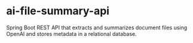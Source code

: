 # ai-file-summary-api
Spring Boot REST API that extracts and summarizes document files using OpenAI and stores metadata in a relational database.
